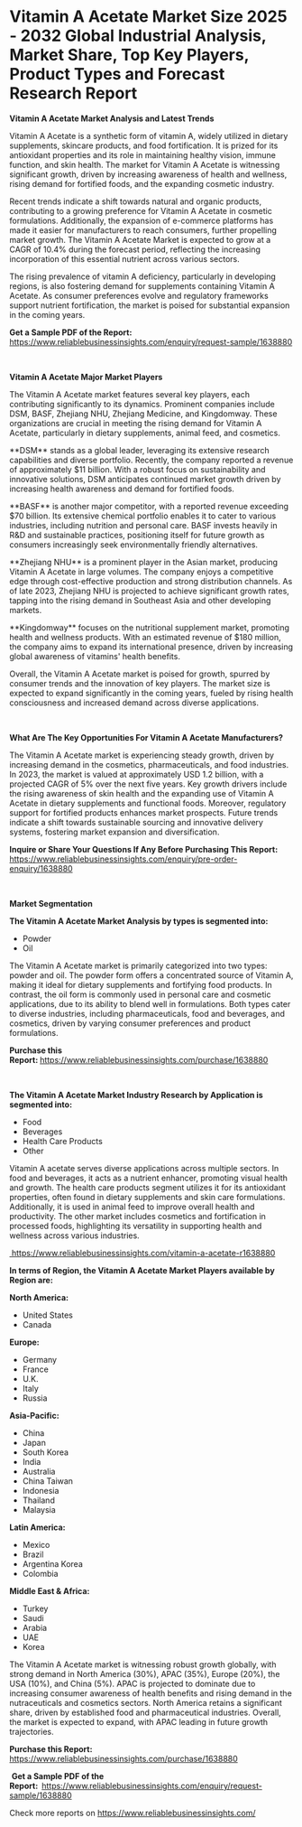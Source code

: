 <p><h1>Vitamin A Acetate Market Size 2025 - 2032 Global Industrial Analysis, Market Share, Top Key Players, Product Types and Forecast Research Report</h1></p><p><strong>Vitamin A Acetate Market Analysis and Latest Trends</strong></p>
<p><p>Vitamin A Acetate is a synthetic form of vitamin A, widely utilized in dietary supplements, skincare products, and food fortification. It is prized for its antioxidant properties and its role in maintaining healthy vision, immune function, and skin health. The market for Vitamin A Acetate is witnessing significant growth, driven by increasing awareness of health and wellness, rising demand for fortified foods, and the expanding cosmetic industry.</p><p>Recent trends indicate a shift towards natural and organic products, contributing to a growing preference for Vitamin A Acetate in cosmetic formulations. Additionally, the expansion of e-commerce platforms has made it easier for manufacturers to reach consumers, further propelling market growth. The Vitamin A Acetate Market is expected to grow at a CAGR of 10.4% during the forecast period, reflecting the increasing incorporation of this essential nutrient across various sectors.</p><p>The rising prevalence of vitamin A deficiency, particularly in developing regions, is also fostering demand for supplements containing Vitamin A Acetate. As consumer preferences evolve and regulatory frameworks support nutrient fortification, the market is poised for substantial expansion in the coming years.</p></p>
<p><strong>Get a Sample PDF of the Report:&nbsp;</strong> <a href="https://www.reliablebusinessinsights.com/enquiry/request-sample/1638880?utm_campaign=3259&utm_medium=2&utm_source=Github&utm_content=ia&utm_term=31032025&utm_id=vitamin-a-acetate">https://www.reliablebusinessinsights.com/enquiry/request-sample/1638880</a></p>
<p>&nbsp;</p>
<p><strong>Vitamin A Acetate Major Market Players</strong></p>
<p><p>The Vitamin A Acetate market features several key players, each contributing significantly to its dynamics. Prominent companies include DSM, BASF, Zhejiang NHU, Zhejiang Medicine, and Kingdomway. These organizations are crucial in meeting the rising demand for Vitamin A Acetate, particularly in dietary supplements, animal feed, and cosmetics.</p><p>**DSM** stands as a global leader, leveraging its extensive research capabilities and diverse portfolio. Recently, the company reported a revenue of approximately $11 billion. With a robust focus on sustainability and innovative solutions, DSM anticipates continued market growth driven by increasing health awareness and demand for fortified foods.</p><p>**BASF** is another major competitor, with a reported revenue exceeding $70 billion. Its extensive chemical portfolio enables it to cater to various industries, including nutrition and personal care. BASF invests heavily in R&D and sustainable practices, positioning itself for future growth as consumers increasingly seek environmentally friendly alternatives.</p><p>**Zhejiang NHU** is a prominent player in the Asian market, producing Vitamin A Acetate in large volumes. The company enjoys a competitive edge through cost-effective production and strong distribution channels. As of late 2023, Zhejiang NHU is projected to achieve significant growth rates, tapping into the rising demand in Southeast Asia and other developing markets.</p><p>**Kingdomway** focuses on the nutritional supplement market, promoting health and wellness products. With an estimated revenue of $180 million, the company aims to expand its international presence, driven by increasing global awareness of vitamins' health benefits.</p><p>Overall, the Vitamin A Acetate market is poised for growth, spurred by consumer trends and the innovation of key players. The market size is expected to expand significantly in the coming years, fueled by rising health consciousness and increased demand across diverse applications.</p></p>
<p>&nbsp;</p>
<p><strong>What Are The Key Opportunities For Vitamin A Acetate Manufacturers?</strong></p>
<p><p>The Vitamin A Acetate market is experiencing steady growth, driven by increasing demand in the cosmetics, pharmaceuticals, and food industries. In 2023, the market is valued at approximately USD 1.2 billion, with a projected CAGR of 5% over the next five years. Key growth drivers include the rising awareness of skin health and the expanding use of Vitamin A Acetate in dietary supplements and functional foods. Moreover, regulatory support for fortified products enhances market prospects. Future trends indicate a shift towards sustainable sourcing and innovative delivery systems, fostering market expansion and diversification.</p></p>
<p><strong>Inquire or Share Your Questions If Any Before Purchasing This Report:</strong> <a href="https://www.reliablebusinessinsights.com/enquiry/pre-order-enquiry/1638880?utm_campaign=3259&utm_medium=2&utm_source=Github&utm_content=ia&utm_term=31032025&utm_id=vitamin-a-acetate">https://www.reliablebusinessinsights.com/enquiry/pre-order-enquiry/1638880</a></p>
<p>&nbsp;</p>
<p><strong>Market Segmentation</strong></p>
<p><strong>The Vitamin A Acetate Market Analysis by types is segmented into:</strong></p>
<p><ul><li>Powder</li><li>Oil</li></ul></p>
<p><p>The Vitamin A Acetate market is primarily categorized into two types: powder and oil. The powder form offers a concentrated source of Vitamin A, making it ideal for dietary supplements and fortifying food products. In contrast, the oil form is commonly used in personal care and cosmetic applications, due to its ability to blend well in formulations. Both types cater to diverse industries, including pharmaceuticals, food and beverages, and cosmetics, driven by varying consumer preferences and product formulations.</p></p>
<p><strong>Purchase this Report:&nbsp;</strong><a href="https://www.reliablebusinessinsights.com/purchase/1638880?utm_campaign=3259&utm_medium=2&utm_source=Github&utm_content=ia&utm_term=31032025&utm_id=vitamin-a-acetate">https://www.reliablebusinessinsights.com/purchase/1638880</a></p>
<p>&nbsp;</p>
<p><strong>The Vitamin A Acetate Market Industry Research by Application is segmented into:</strong></p>
<p><ul><li>Food</li><li>Beverages</li><li>Health Care Products</li><li>Other</li></ul></p>
<p><p>Vitamin A acetate serves diverse applications across multiple sectors. In food and beverages, it acts as a nutrient enhancer, promoting visual health and growth. The health care products segment utilizes it for its antioxidant properties, often found in dietary supplements and skin care formulations. Additionally, it is used in animal feed to improve overall health and productivity. The other market includes cosmetics and fortification in processed foods, highlighting its versatility in supporting health and wellness across various industries.</p></p>
<p><a href="https://www.reliablebusinessinsights.com/vitamin-a-acetate-r1638880?utm_campaign=3259&utm_medium=2&utm_source=Github&utm_content=ia&utm_term=31032025&utm_id=vitamin-a-acetate">&nbsp;https://www.reliablebusinessinsights.com/vitamin-a-acetate-r1638880</a></p>
<p><strong>In terms of Region, the Vitamin A Acetate Market Players available by Region are:</strong></p>
<p>
    <p> <strong> North America: </strong>
        <ul>
            <li>United States</li>
            <li>Canada</li>
        </ul>
        </p> 
    <p> <strong> Europe: </strong>
        <ul>
            <li>Germany</li>
            <li>France</li>
            <li>U.K.</li>
            <li>Italy</li>
            <li>Russia</li>
        </ul>
        </p> 
    <p> <strong> Asia-Pacific: </strong>
        <ul>
            <li>China</li>
            <li>Japan</li>
            <li>South Korea</li>
            <li>India</li>
            <li>Australia</li>
            <li>China Taiwan</li>
            <li>Indonesia</li>
            <li>Thailand</li>
            <li>Malaysia</li>
        </ul>
        </p> 
    <p> <strong> Latin America: </strong>
        <ul>
            <li>Mexico</li>
            <li>Brazil</li>
            <li>Argentina Korea</li>
            <li>Colombia</li>
        </ul>
        </p> 
    <p> <strong> Middle East & Africa: </strong>
        <ul>
            <li>Turkey</li>
            <li>Saudi</li>
            <li>Arabia</li>
            <li>UAE</li>
            <li>Korea</li>
        </ul>
    </p>
    </p>
<p><p>The Vitamin A Acetate market is witnessing robust growth globally, with strong demand in North America (30%), APAC (35%), Europe (20%), the USA (10%), and China (5%). APAC is projected to dominate due to increasing consumer awareness of health benefits and rising demand in the nutraceuticals and cosmetics sectors. North America retains a significant share, driven by established food and pharmaceutical industries. Overall, the market is expected to expand, with APAC leading in future growth trajectories.</p></p>
<p><strong>Purchase this Report: </strong><a href="https://www.reliablebusinessinsights.com/purchase/1638880?utm_campaign=3259&utm_medium=2&utm_source=Github&utm_content=ia&utm_term=31032025&utm_id=vitamin-a-acetate">https://www.reliablebusinessinsights.com/purchase/1638880</a></p>
<p>&nbsp;<strong>Get a Sample PDF of the Report:&nbsp;&nbsp;</strong><a href="https://www.reliablebusinessinsights.com/enquiry/request-sample/1638880?utm_campaign=3259&utm_medium=2&utm_source=Github&utm_content=ia&utm_term=31032025&utm_id=vitamin-a-acetate">https://www.reliablebusinessinsights.com/enquiry/request-sample/1638880</a></p>
<p><strong></strong></p>
<p>Check more reports on <a href="https://www.reliablebusinessinsights.com/?utm_campaign=3259&utm_medium=2&utm_source=Github&utm_content=ia&utm_term=31032025&utm_id=vitamin-a-acetate">https://www.reliablebusinessinsights.com/</a></p>